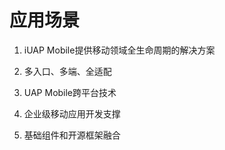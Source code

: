 # 应用场景

1. iUAP Mobile提供移动领域全生命周期的解决方案

2. 多入口、多端、全适配

3. UAP Mobile跨平台技术

4. 企业级移动应用开发支撑

5. 基础组件和开源框架融合




